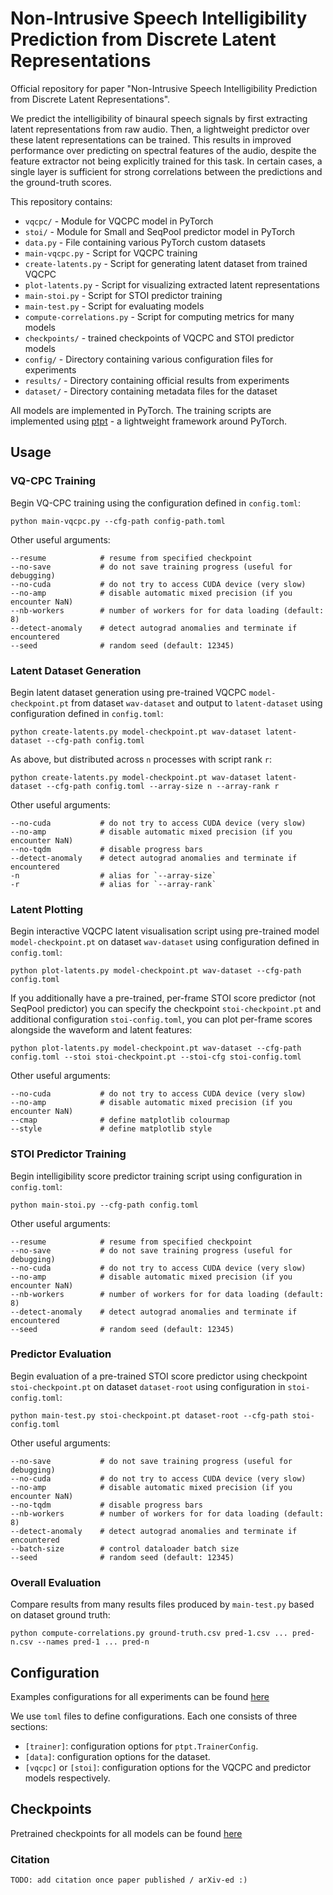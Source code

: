 # Non-Intrusive Speech Intelligibility Prediction from Discrete Latent Representations
Official repository for paper "Non-Intrusive Speech Intelligibility Prediction from Discrete Latent Representations".

We predict the intelligibility of binaural speech signals by first extracting latent representations from raw audio. Then, a lightweight predictor over these latent representations can be trained. This results in improved performance over predicting on spectral features of the audio, despite the feature extractor not being explicitly trained for this task. In certain cases, a single layer is sufficient for strong correlations between the predictions and the ground-truth scores.

This repository contains:
- `vqcpc/` - Module for VQCPC model in PyTorch
- `stoi/` - Module for Small and SeqPool predictor model in PyTorch
- `data.py` - File containing various PyTorch custom datasets
- `main-vqcpc.py` - Script for VQCPC training
- `create-latents.py` - Script for generating latent dataset from trained VQCPC
- `plot-latents.py` - Script for visualizing extracted latent representations
- `main-stoi.py` - Script for STOI predictor training
- `main-test.py` - Script for evaluating models
- `compute-correlations.py` - Script for computing metrics for many models
- `checkpoints/` - trained checkpoints of VQCPC and STOI predictor models
- `config/` - Directory containing various configuration files for experiments
- `results/` - Directory containing official results from experiments
- `dataset/` - Directory containing metadata files for the dataset

All models are implemented in PyTorch. The training scripts are implemented using [ptpt](https://github.com/vvvm23/ptpt) - a lightweight framework around PyTorch.

## Usage

### VQ-CPC Training
Begin VQ-CPC training using the configuration defined in `config.toml`:

```
python main-vqcpc.py --cfg-path config-path.toml
```

Other useful arguments:
```
--resume            # resume from specified checkpoint
--no-save           # do not save training progress (useful for debugging)
--no-cuda           # do not try to access CUDA device (very slow)
--no-amp            # disable automatic mixed precision (if you encounter NaN)
--nb-workers        # number of workers for for data loading (default: 8)
--detect-anomaly    # detect autograd anomalies and terminate if encountered
--seed              # random seed (default: 12345)
```

### Latent Dataset Generation
Begin latent dataset generation using pre-trained VQCPC `model-checkpoint.pt`
from dataset `wav-dataset` and output to `latent-dataset` using configuration
defined in `config.toml`:

```
python create-latents.py model-checkpoint.pt wav-dataset latent-dataset --cfg-path config.toml
```

As above, but distributed across `n` processes with script rank `r`:
```
python create-latents.py model-checkpoint.pt wav-dataset latent-dataset --cfg-path config.toml --array-size n --array-rank r
```

Other useful arguments:
```
--no-cuda           # do not try to access CUDA device (very slow)
--no-amp            # disable automatic mixed precision (if you encounter NaN)
--no-tqdm           # disable progress bars
--detect-anomaly    # detect autograd anomalies and terminate if encountered
-n                  # alias for `--array-size`
-r                  # alias for `--array-rank`
```

### Latent Plotting
Begin interactive VQCPC latent visualisation script using pre-trained model `model-checkpoint.pt` on dataset `wav-dataset` using configuration defined in `config.toml`:
```
python plot-latents.py model-checkpoint.pt wav-dataset --cfg-path config.toml
```

If you additionally have a pre-trained, per-frame STOI score predictor (not
SeqPool predictor) you can specify the checkpoint `stoi-checkpoint.pt` and
additional configuration `stoi-config.toml`, you can plot per-frame scores
alongside the waveform and latent features:
```
python plot-latents.py model-checkpoint.pt wav-dataset --cfg-path config.toml --stoi stoi-checkpoint.pt --stoi-cfg stoi-config.toml
```

Other useful arguments:
```
--no-cuda           # do not try to access CUDA device (very slow)
--no-amp            # disable automatic mixed precision (if you encounter NaN)
--cmap              # define matplotlib colourmap
--style             # define matplotlib style
```

### STOI Predictor Training
Begin intelligibility score predictor training script using configuration in `config.toml`:
```
python main-stoi.py --cfg-path config.toml
```

Other useful arguments:
```
--resume            # resume from specified checkpoint
--no-save           # do not save training progress (useful for debugging)
--no-cuda           # do not try to access CUDA device (very slow)
--no-amp            # disable automatic mixed precision (if you encounter NaN)
--nb-workers        # number of workers for for data loading (default: 8)
--detect-anomaly    # detect autograd anomalies and terminate if encountered
--seed              # random seed (default: 12345)
```

### Predictor Evaluation
Begin evaluation of a pre-trained STOI score predictor using checkpoint
`stoi-checkpoint.pt` on dataset `dataset-root` using configuration in
`stoi-config.toml`:
```
python main-test.py stoi-checkpoint.pt dataset-root --cfg-path stoi-config.toml
```

Other useful arguments:
```
--no-save           # do not save training progress (useful for debugging)
--no-cuda           # do not try to access CUDA device (very slow)
--no-amp            # disable automatic mixed precision (if you encounter NaN)
--no-tqdm           # disable progress bars
--nb-workers        # number of workers for for data loading (default: 8)
--detect-anomaly    # detect autograd anomalies and terminate if encountered
--batch-size        # control dataloader batch size
--seed              # random seed (default: 12345)
```

### Overall Evaluation
Compare results from many results files produced by `main-test.py` based on dataset ground truth:
```
python compute-correlations.py ground-truth.csv pred-1.csv ... pred-n.csv --names pred-1 ... pred-n
```

## Configuration
Examples configurations for all experiments can be found [here](config/)

We use `toml` files to define configurations. Each one consists of three sections:
- `[trainer]`: configuration options for `ptpt.TrainerConfig`.
- `[data]`: configuration options for the dataset.
- `[vqcpc]` or `[stoi]`: configuration options for the VQCPC and predictor models respectively.

## Checkpoints

Pretrained checkpoints for all models can be found [here](checkpoints/)

### Citation
`TODO: add citation once paper published / arXiv-ed :)`
